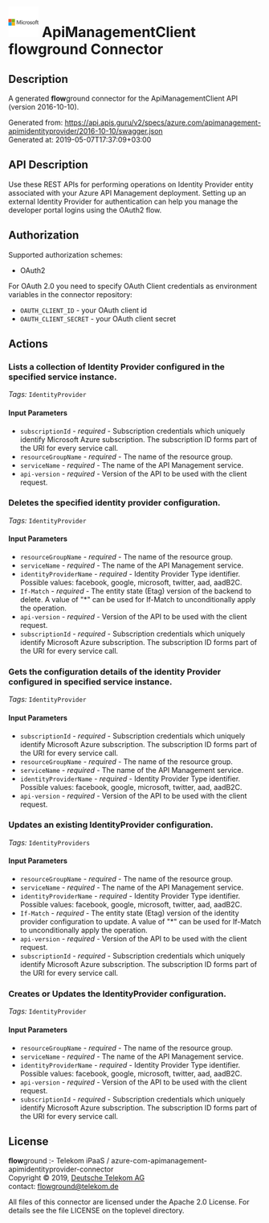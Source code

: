 # ![LOGO](logo.png) ApiManagementClient **flow**ground Connector

## Description

A generated **flow**ground connector for the ApiManagementClient API (version 2016-10-10).

Generated from: https://api.apis.guru/v2/specs/azure.com/apimanagement-apimidentityprovider/2016-10-10/swagger.json<br/>
Generated at: 2019-05-07T17:37:09+03:00

## API Description

Use these REST APIs for performing operations on Identity Provider entity associated with your Azure API Management deployment. Setting up an external Identity Provider for authentication can help you manage the developer portal logins using the OAuth2 flow.

## Authorization

Supported authorization schemes:
- OAuth2

For OAuth 2.0 you need to specify OAuth Client credentials as environment variables in the connector repository:
* `OAUTH_CLIENT_ID` - your OAuth client id
* `OAUTH_CLIENT_SECRET` - your OAuth client secret

## Actions

### Lists a collection of Identity Provider configured in the specified service instance.

*Tags:* `IdentityProvider`

#### Input Parameters
* `subscriptionId` - _required_ - Subscription credentials which uniquely identify Microsoft Azure subscription. The subscription ID forms part of the URI for every service call.
* `resourceGroupName` - _required_ - The name of the resource group.
* `serviceName` - _required_ - The name of the API Management service.
* `api-version` - _required_ - Version of the API to be used with the client request.

### Deletes the specified identity provider configuration.

*Tags:* `IdentityProvider`

#### Input Parameters
* `resourceGroupName` - _required_ - The name of the resource group.
* `serviceName` - _required_ - The name of the API Management service.
* `identityProviderName` - _required_ - Identity Provider Type identifier.
    Possible values: facebook, google, microsoft, twitter, aad, aadB2C.
* `If-Match` - _required_ - The entity state (Etag) version of the backend to delete. A value of "*" can be used for If-Match to unconditionally apply the operation.
* `api-version` - _required_ - Version of the API to be used with the client request.
* `subscriptionId` - _required_ - Subscription credentials which uniquely identify Microsoft Azure subscription. The subscription ID forms part of the URI for every service call.

### Gets the configuration details of the identity Provider configured in specified service instance.

*Tags:* `IdentityProvider`

#### Input Parameters
* `subscriptionId` - _required_ - Subscription credentials which uniquely identify Microsoft Azure subscription. The subscription ID forms part of the URI for every service call.
* `resourceGroupName` - _required_ - The name of the resource group.
* `serviceName` - _required_ - The name of the API Management service.
* `identityProviderName` - _required_ - Identity Provider Type identifier.
    Possible values: facebook, google, microsoft, twitter, aad, aadB2C.
* `api-version` - _required_ - Version of the API to be used with the client request.

### Updates an existing IdentityProvider configuration.

*Tags:* `IdentityProviders`

#### Input Parameters
* `resourceGroupName` - _required_ - The name of the resource group.
* `serviceName` - _required_ - The name of the API Management service.
* `identityProviderName` - _required_ - Identity Provider Type identifier.
    Possible values: facebook, google, microsoft, twitter, aad, aadB2C.
* `If-Match` - _required_ - The entity state (Etag) version of the identity provider configuration to update. A value of "*" can be used for If-Match to unconditionally apply the operation.
* `api-version` - _required_ - Version of the API to be used with the client request.
* `subscriptionId` - _required_ - Subscription credentials which uniquely identify Microsoft Azure subscription. The subscription ID forms part of the URI for every service call.

### Creates or Updates the IdentityProvider configuration.

*Tags:* `IdentityProvider`

#### Input Parameters
* `resourceGroupName` - _required_ - The name of the resource group.
* `serviceName` - _required_ - The name of the API Management service.
* `identityProviderName` - _required_ - Identity Provider Type identifier.
    Possible values: facebook, google, microsoft, twitter, aad, aadB2C.
* `api-version` - _required_ - Version of the API to be used with the client request.
* `subscriptionId` - _required_ - Subscription credentials which uniquely identify Microsoft Azure subscription. The subscription ID forms part of the URI for every service call.

## License

**flow**ground :- Telekom iPaaS / azure-com-apimanagement-apimidentityprovider-connector<br/>
Copyright © 2019, [Deutsche Telekom AG](https://www.telekom.de)<br/>
contact: flowground@telekom.de

All files of this connector are licensed under the Apache 2.0 License. For details
see the file LICENSE on the toplevel directory.
